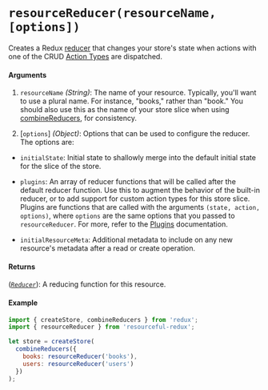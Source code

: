 # `resourceReducer(resourceName, [options])`

Creates a Redux [reducer](http://redux.js.org/docs/basics/Reducers.html) that
changes your store's state when actions with one of the CRUD
[Action Types](action-types.md) are dispatched.

#### Arguments

1. `resourceName` *(String)*: The name of your resource. Typically, you'll want
  to use a plural name. For instance, "books," rather than "book." You should
  also use this as the name of your store slice when using
  [combineReducers](http://redux.js.org/docs/api/combineReducers.html), for
  consistency.

2. [`options`] *(Object)*: Options that can be used to configure the reducer.
  The options are:
  - `initialState`: Initial state to shallowly merge into the default initial
    state for the slice of the store.

  - `plugins`: An array of reducer functions that will be called after the
    default reducer function. Use this to augment the behavior of the built-in
    reducer, or to add support for custom action types for this store slice.
    Plugins are functions that are called with the arguments
    `(state, action, options)`, where `options` are the same options that you
    passed to `resourceReducer`. For more, refer to the
    [Plugins](/docs/guides/plugins.md) documentation.

  - `initialResourceMeta`: Additional metadata to include on any new resource's
    metadata after a read or create operation.

#### Returns

([*`Reducer`*](http://redux.js.org/docs/basics/Reducers.html)): A reducing
function for this resource.

#### Example

```js
import { createStore, combineReducers } from 'redux';
import { resourceReducer } from 'resourceful-redux';

let store = createStore(
  combineReducers({
    books: resourceReducer('books'),
    users: resourceReducer('users')
  })
);
```
